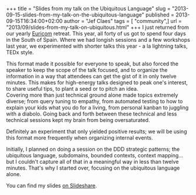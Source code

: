 +++
title = "Slides from my talk on the Ubiquitous Language"
slug = "2013-09-15-slides-from-my-talk-on-the-ubiquitous-language"
published = 2013-09-15T16:34:00+02:00
author = "Jef Claes"
tags = [ "community",]
url = "2013/09/slides-from-my-talk-on-ubiquitous.html"
+++
I just returned from our yearly [Euricom](http://euri.com/) retreat.
This year, all forty of us got to spend four days in the South of Spain.
Where we had longish sessions and a few workshops last year, we
experimented with shorter talks this year - a la lightning talks, TEDx
style.  
  
This format made it possible for everyone to speak, but also forced the
speaker to keep the scope of the talk focused, and to organize the
information in a way that attendees can get the gist of it in only
twelve minutes. This makes for high-energy talks designed to peak one's
interest, to share useful tips, to plant a seed or to pitch an idea.  
Covering more than just technical ground alone made topics extremely
diverse; from query tuning to empathy, from automated testing to how to
explain your kids what you do for a living, from personal kanban to
juggling with a diabolo. Going back and forth between these technical
and less technical sessions kept my brain from being oversaturated.  
  
Definitely an experiment that only yielded positive results; we will be
using this format more frequently when organizing internal events.  
  
Initially, I planned on doing a session on the DDD strategic patterns;
the ubiquitous language, subdomains, bounded contexts, context
mapping... but I couldn't capture all of that in a meaningful way in
less than twelve minutes. That's why I started over, focusing on the
ubiquitous language alone.  
  
You can find my slides [on
Slideshare](http://www.slideshare.net/jclaes/refactoring-towards-the-ubiquitous-language).
